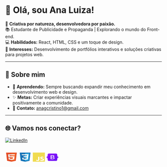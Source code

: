 # 👋 Olá, sou Ana Luiza!

🎨 **Criativa por natureza, desenvolvedora por paixão.**  
📚 Estudante de Publicidade e Propaganda | Explorando o mundo do Front-end.  
💻 **Habilidades:** React, HTML, CSS e um toque de design.  
🎯 **Interesses:** Desenvolvimento de portfólios interativos e soluções criativas para projetos web.

---

## 🌱 Sobre mim
- 📖 **Aprendendo:** Sempre buscando expandir meu conhecimento em desenvolvimento web e design.  
- ✨ **Metas:** Criar experiências visuais marcantes e impactar positivamente a comunidade.  
- 📩 **Contato:** [anagcristino1@gmail.com](mailto:anagcristino1@gmail.com)

---

## 🌐 Vamos nos conectar?
[![LinkedIn](https://img.shields.io/badge/LinkedIn-AnaLuiza-blue?logo=linkedin)](https://www.linkedin.com/in/ana-luiza-gon%C3%A7alves-cristino-5a8270255/)

<div style="display: inline_block"><br>
  <img align="center" alt="HTML" height="30" width="40" src="https://raw.githubusercontent.com/devicons/devicon/master/icons/html5/html5-original.svg">
  <img align="center" alt="CSS" height="30" width="40" src="https://raw.githubusercontent.com/devicons/devicon/master/icons/css3/css3-original.svg">
  <img align="center" alt="Js" height="30" width="40" src="https://raw.githubusercontent.com/devicons/devicon/master/icons/javascript/javascript-plain.svg">
  <img align="center" alt="CSS" height="30" width="40" src="https://raw.githubusercontent.com/devicons/devicon/master/icons/bootstrap/bootstrap-original.svg">
</div>
